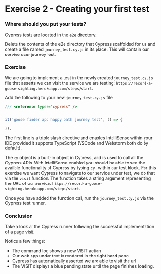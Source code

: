 # Exercise 2 - Creating your first test


### Where should you put your tests?

Cypress tests are located in the `e2e` directory. 

Delete the contents of the e2e directory that Cypress scaffolded for us and create a file named `journey_test.cy.js` in its place. This will contain our service user journey test.


 ### Exercise

We are going to implement a test in the newly created `journey_test.cy.js` file that asserts we can visit the service we are testing: `https://record-a-goose-sighting.herokuapp.com/steps/start`. 

Add the following to your new `journey_test.cy.js` file. 

```javascript
/// <reference types="cypress" />


it('goose finder app happy path journey test', () => {
    
});

```

The first line is a triple slash directive and enables IntelliSense within your IDE provided it supports TypeScript (VSCode and Webstorm both do by default).

The `cy` object is a built-in object in Cypress, and is used to call all the Cypress APIs. With IntelliSense enabled you should be able to see the availble functionality of Cypress by typing `cy.` within our test block. 
For this exercise we want Cypress to navigate to our service under test, we do that via the `visit` function. The function takes a string argument representing the URL of our service: `https://record-a-goose-sighting.herokuapp.com/steps/start`.

Once you have added the function call, run the `journey_test.cy.js` via the Cypress test runner.


### Conclusion 

Take a look at the Cypress runner following the successful implementation of a page visit.

Notice a few things:

- The command log shows a new VISIT action
- Our web app under test is rendered in the right hand pane
- Cypress has automatically asserted we are able to visit the url
- The VISIT displays a blue pending state until the page finishes loading.